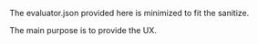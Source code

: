 The evaluator.json provided here is minimized to fit the sanitize.

The main purpose is to provide the UX.
